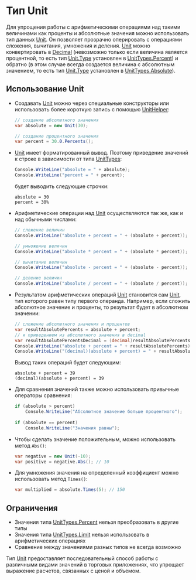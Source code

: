# Тип Unit

Для упрощения работы с арифметическими операциями над такими величинами как проценты и абсолютные значения можно использовать тип данных [Unit](xref:StockSharp.Messages.Unit). Он позволяет прозрачно оперировать с операциями сложения, вычитания, умножения и деления. [Unit](xref:StockSharp.Messages.Unit) можно конвертировать в [Decimal](xref:System.Decimal) (невозможно только если величина является процентной, то есть тип [Unit.Type](xref:StockSharp.Messages.Unit.Type) установлен в [UnitTypes.Percent](xref:StockSharp.Messages.UnitTypes.Percent)) и обратно (в этом случае всегда создается величина с абсолютным значением, то есть тип [Unit.Type](xref:StockSharp.Messages.Unit.Type) установлен в [UnitTypes.Absolute](xref:StockSharp.Messages.UnitTypes.Absolute)).

## Использование Unit

- Создавать [Unit](xref:StockSharp.Messages.Unit) можно через специальные конструкторы или использовать более короткую запись с помощью [UnitHelper](xref:StockSharp.Messages.UnitHelper):

  ```csharp
  // создание абсолютного значения
  var absolute = new Unit(30);
  
  // создание процентного значения
  var percent = 30.0.Percents();
  ```

- [Unit](xref:StockSharp.Messages.Unit) имеет форматированный вывод. Поэтому приведение значений к строке в зависимости от типа [UnitTypes](xref:StockSharp.Messages.UnitTypes):

  ```csharp
  Console.WriteLine("absolute = " + absolute);
  Console.WriteLine("percent = " + percent);
  ```

  будет выводить следующие строчки:

  ```none
  absolute = 30
  percent = 30%
  ```

- Арифметические операции над [Unit](xref:StockSharp.Messages.Unit) осуществляются так же, как и над обычными числами:

  ```csharp
  // сложение величин
  Console.WriteLine("absolute + percent = " + (absolute + percent));
  
  // умножение величин
  Console.WriteLine("absolute * percent = " + (absolute * percent));
  
  // вычитание величин
  Console.WriteLine("absolute - percent = " + (absolute - percent));
  
  // деление величин
  Console.WriteLine("absolute / percent = " + (absolute / percent));
  ```

- Результатом арифметических операций [Unit](xref:StockSharp.Messages.Unit) становится сам [Unit](xref:StockSharp.Messages.Unit), тип которого равен типу первого операнда. Например, если сложить абсолютное значение и проценты, то результат будет в абсолютном значении:

  ```csharp
  // сложение абсолютного значения и процентов
  var resultAbsolutePercents = absolute + percent;
  // и приведением из абсолютного значения в decimal
  var resultAbsolutePercentsDecimal = (decimal)resultAbsolutePercents;
  Console.WriteLine("absolute + percent = " + resultAbsolutePercents);
  Console.WriteLine("(decimal)(absolute + percent) = " + resultAbsolutePercentsDecimal);
  ```

  Вывод таких операций будет следующим:

  ```none
  absolute + percent = 39
  (decimal)(absolute + percent) = 39
  ```

- Для сравнения значений также можно использовать привычные операторы сравнения:

  ```csharp
  if (absolute > percent)
      Console.WriteLine("Абсолютное значение больше процентного");
      
  if (absolute == percent)
      Console.WriteLine("Значения равны");
  ```

- Чтобы сделать значение положительным, можно использовать метод `Abs()`:

  ```csharp
  var negative = new Unit(-10);
  var positive = negative.Abs(); // 10
  ```

- Для умножения значения на определенный коэффициент можно использовать метод `Times()`:

  ```csharp
  var multiplied = absolute.Times(5); // 150
  ```

## Ограничения

- Значения типа [UnitTypes.Percent](xref:StockSharp.Messages.UnitTypes.Percent) нельзя преобразовать в другие типы
- Значения типа [UnitTypes.Limit](xref:StockSharp.Messages.UnitTypes.Limit) нельзя использовать в арифметических операциях
- Сравнение между значениями разных типов не всегда возможно

Тип [Unit](xref:StockSharp.Messages.Unit) предоставляет последовательный способ работы с различными видами значений в торговых приложениях, что упрощает выражение расчетов, связанных с ценой и объемом.